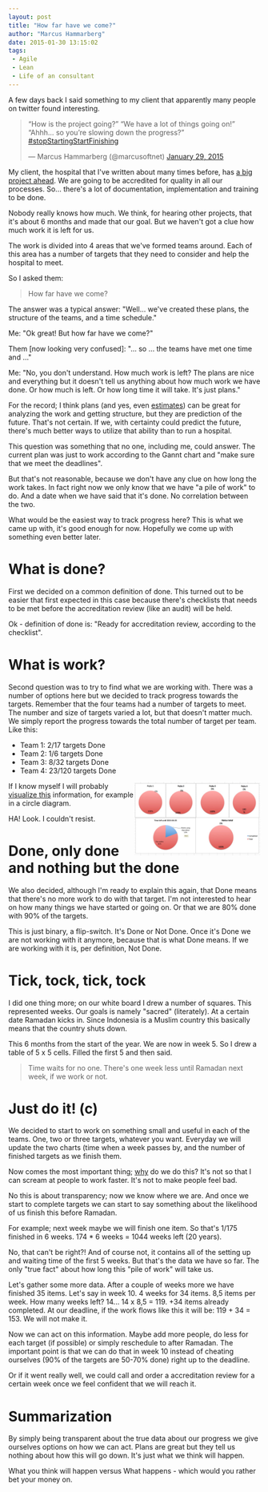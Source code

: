 ```yaml
---
layout: post
title: "How far have we come?"
author: "Marcus Hammarberg"
date: 2015-01-30 13:15:02
tags:
 - Agile
 - Lean
 - Life of an consultant
---
```


A few days back I said something to my client that apparently many people on twitter found interesting.

<blockquote class="twitter-tweet" data-partner="tweetdeck"><p>“How is the project going?”&#10;“We have a lot of things going on!”&#10;“Ahhh… so you’re slowing down the progress?”&#10;<a href="https://twitter.com/hashtag/stopStartingStartFinishing?src=hash">#stopStartingStartFinishing</a></p>&mdash; Marcus Hammarberg (@marcusoftnet) <a href="https://twitter.com/marcusoftnet/status/560637396291559425">January 29, 2015</a></blockquote>
<script async src="//platform.twitter.com/widgets.js" charset="utf-8"></script>

My client, the hospital that I've written about many times before, has [a big project ahead](http://www.marcusoft.net/2015/01/make-it-smaller---some-practical-experiences.html). We are going to be accredited for quality in all our processes. So... there's a lot of documentation, implementation and training to be done.

Nobody really knows how much. We think, for hearing other projects, that it's about 6 months and made that our goal. But we haven't got a clue how much work it is left for us.

The work is divided into 4 areas that we've formed teams around. Each of this area has a number of targets that they need to consider and help the hospital to meet.

So I asked them:
<blockquote>How far have we come?</blockquote>

<a name='more'></a>

The answer was a typical answer: "Well... we've created these plans, the structure of the teams, and a time schedule."

Me: "Ok great! But how far have we come?"

Them [now looking very confused]: "... so ... the teams have met one time and ..."

Me: "No, you don't understand. How much work is left? The plans are nice and everything but it doesn't tell us anything about how much work we have done. Or how much is left. Or how long time it will take. It's just plans."

For the record; I think plans (and yes, even [estimates](https://twitter.com/#noEstimates)) can be great for analyzing the work and getting structure, but they are prediction of the future. That's not certain. If we, with certainty could predict the future, there's much better ways to utilize that ability than to run a hospital.

This question was something that no one, including me, could answer. The current plan was just to work according to the Gannt chart and "make sure that we meet the deadlines".

But that's not reasonable, because we don't have any clue on how long the work takes. In fact right now we only know that we have "a pile of work" to do. And a date when we have said that it's done. No correlation between the two.

What would be the easiest way to track progress here? This is what we came up with, it's good enough for now. Hopefully we come up with something even better later.

# What is done?
First we decided on a common definition of done. This turned out to be easier that first expected in this case because there's checklists that needs to be met before the accreditation review (like an audit) will be held.

Ok - definition of done is: "Ready for accreditation review, according to the checklist".

# What is work?
Second question was to try to find what we are working with. There was a number of options here but we decided to track progress towards the targets. Remember that the four teams had a number of targets to meet. The number and size of targets varied a lot, but that doesn't matter much. We simply report the progress towards the total number of target per team. Like this:

- Team 1: 2/17 targets Done
- Team 2: 1/6 targets Done
- Team 3: 8/32 targets Done
- Team 4: 23/120 targets Done

<img src="/img/statusReport.jpg" style="float:right" width="50%">

If I know myself I will probably [visualize this](/2014/09/ifyoubuildit.html) information, for example in a circle diagram.

HA! Look. I couldn't resist.

# Done, only done and nothing but the done
We also decided, although I'm ready to explain this again, that Done means that there's no more work to do with that target. I'm not interested to hear on how many things we have started or going on. Or that we are 80% done with 90% of the targets.

This is just binary, a flip-switch. It's Done or Not Done. Once it's Done we are not working with it anymore, because that is what Done means. If we are working with it is, per definition, Not Done.

# Tick, tock, tick, tock
I did one thing more; on our white board I drew a number of squares. This represented weeks. Our goals is namely "sacred" (literately). At a certain date Ramadan kicks in. Since Indonesia is a Muslim country this basically means that the country shuts down.

This 6 months from the start of the year. We are now in week 5. So I drew a table of 5 x 5 cells. Filled the first 5 and then said.

<blockquote>Time waits for no one. There's one week less until Ramadan next week, if we work or not.</blockquote>

# Just do it! (c)
We decided to start to work on something small and useful in each of the teams. One, two or three targets, whatever you want. Everyday we will update the two charts (time when a week passes by, and the number of finished targets as we finish them.

Now comes the most important thing; [why](/2015/01/things-i-say-often-why.html) do we do this?
It's not so that I can scream at people to work faster. It's not to make people feel bad.

No this is about transparency; now we know where we are. And once we start to complete targets we can start to say something about the likelihood of us finish this before Ramadan.

For example; next week maybe we will finish one item. So that's 1/175 finished in 6 weeks. 174 * 6 weeks = 1044 weeks left (20 years).

No, that can't be right?! And of course not, it contains all of the setting up and waiting time of the first 5 weeks. But that's the data we have so far. The only "true fact" about how long this "pile of work" will take us.

Let's gather some more data. After a couple of weeks more we have finished 35 items. Let's say in week 10. 4 weeks for 34 items. 8,5 items per week. How many weeks left? 14... 14 x 8,5 = 119. +34 items already completed. At our deadline, if the work flows like this it will be: 119 + 34 = 153.
We will not make it.

Now we can act on this information. Maybe add more people, do less for each target (if possible) or simply reschedule to after Ramadan. The important point is that we can do that in week 10 instead of cheating ourselves (90% of the targets are 50-70% done) right up to the deadline.

Or if it went really well, we could call and order a accreditation review for a certain week once we feel confident that we will reach it.

# Summarization
By simply being transparent about the true data about our progress we give ourselves options on how we can act. Plans are great but they tell us nothing about how this will go down. It's just what we think will happen.

What you think will happen versus What happens - which would you rather bet your money on.